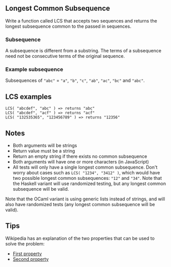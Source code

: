 ## Longest Common Subsequence

Write a function called LCS that accepts two sequences and returns the longest subsequence common to the passed in sequences.

###  Subsequence

A subsequence is different from a substring. The terms of a subsequence need not be consecutive terms of the original sequence.

### Example subsequence

Subsequences of `"abc"` = `"a"`, `"b"`, `"c"`, `"ab"`, `"ac"`, `"bc"` and `"abc"`.

## LCS examples

```
LCS( "abcdef", "abc" ) => returns "abc"
LCS( "abcdef", "acf" ) => returns "acf"
LCS( "132535365", "123456789" ) => returns "12356"
```

## Notes
- Both arguments will be strings
- Return value must be a string
- Return an empty string if there exists no common subsequence
- Both arguments will have one or more characters (in JavaScript)
- All tests will only have a single longest common subsequence. Don't worry about cases such as `LCS( "1234", "3412" )`, which would have two possible longest common subsequences: `"12"` and `"34"`.
Note that the Haskell variant will use randomized testing, but any longest common subsequence will be valid.

Note that the OCaml variant is using generic lists instead of strings, and will also have randomized tests (any longest common subsequence will be valid).

## Tips
Wikipedia has an explanation of the two properties that can be used to solve the problem:

- [First property](https://en.wikipedia.org/wiki/Longest_common_subsequence#First_property)
- [Second property](https://en.wikipedia.org/wiki/Longest_common_subsequence#Second_property)